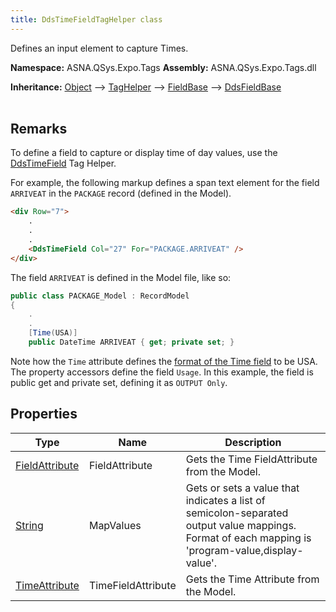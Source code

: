 ```yaml
---
title: DdsTimeFieldTagHelper class
---
```


Defines an input element to capture Times.

**Namespace:** ASNA.QSys.Expo.Tags
**Assembly:** ASNA.QSys.Expo.Tags.dll

**Inheritance:** [Object](https://docs.microsoft.com/en-us/dotnet/api/system.object) --> [TagHelper](https://learn.microsoft.com/en-us/dotnet/api/microsoft.aspnetcore.razor.taghelpers.taghelper?view=aspnetcore-8.0) --> [FieldBase](/reference/expo/qsys-expo-tags/field-base.html) --> [DdsFieldBase](/reference/expo/qsys-expo-tags/dds-field-base.html)
<br>
<br>

## Remarks

To define a field to capture or display time of day values, use the [DdsTimeField](/reference/expo/qsys-expo-tags/dds-time-field-tag-helper.html) Tag Helper.

For example, the following markup defines a span text element for the field `ARRIVEAT` in the `PACKAGE` record (defined in the Model).

```html
<div Row="7">
    .
    .
    .
    <DdsTimeField Col="27" For="PACKAGE.ARRIVEAT" />
</div>
```

The field `ARRIVEAT` is defined in the Model file, like so:

```cs
public class PACKAGE_Model : RecordModel
{
    .
    .
    [Time(USA)]
    public DateTime ARRIVEAT { get; private set; }


```

Note how the `Time` attribute defines the [format of the Time field](/reference/asna-qsys-expo/expo-model/time-attribute/dds-time-format.html) to be USA. The property accessors define the field `Usage`. In this example, the field is public get and private set, defining it as `OUTPUT Only`.

## Properties

| Type | Name | Description
| --- | --- | --- 
| [FieldAttribute](/reference/expo/qsys-expo-model/field-attribute.html) | FieldAttribute | Gets the Time FieldAttribute from the Model. |
| [String](https://learn.microsoft.com/en-us/dotnet/api/system.string?view=net-8.0) | MapValues | Gets or sets a value that indicates a list of semicolon-separated output value mappings. Format of each mapping is 'program-value,display-value'. |
| [TimeAttribute](/reference/expo/qsys-expo-model/time-attribute.html) | TimeFieldAttribute | Gets the Time Attribute from the Model. |
